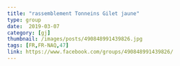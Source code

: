 ```yaml
---
title: "rassemblement Tonneins Gilet jaune"
type: group
date:  2019-03-07
category: [gj]
thumbnail: /images/posts/490848991439826.jpg
tags: [FR,FR-NAQ,47]
link: https://www.facebook.com/groups/490848991439826/
---
```

